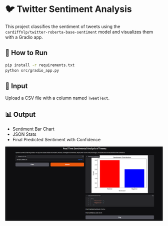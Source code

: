 # 🐦 Twitter Sentiment Analysis

This project classifies the sentiment of tweets using the `cardiffnlp/twitter-roberta-base-sentiment` model and visualizes them with a Gradio app.

## 🚀 How to Run

```bash
pip install -r requirements.txt
python src/gradio_app.py
```

## 📂 Input

Upload a CSV file with a column named `TweetText`.

## 📊 Output

- Sentiment Bar Chart
- JSON Stats
- Final Predicted Sentiment with Confidence

![Screenshot](assets/screenshot_2.png)
